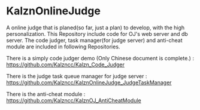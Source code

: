 # KalznOnlineJudge

A online judge that is planed(so far, just a plan) to develop, with the high personalization. This Repository include code for OJ's web server and db server. The code judger, task manager(for judge server) and anti-cheat module are included in following Repositories.

There is a simply code judger demo (Only Chinese document is complete.) : https://github.com/Kalzncc/Kalzn_Code_Judger

There is the judge task queue manager for judge server : https://github.com/Kalzncc/KalznOnlineJudge_JudgeTaskManager

There is the anti-cheat module : https://github.com/Kalzncc/KalznOJ_AntiCheatModule


